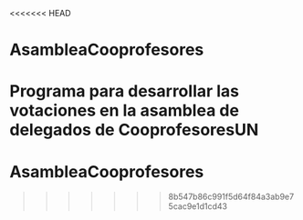 <<<<<<< HEAD
# AsambleaCooprofesores
 Programa para desarrollar las votaciones en la asamblea de delegados de CooprofesoresUN
=======
# AsambleaCooprofesores
>>>>>>> 8b547b86c991f5d64f84a3ab9e75cac9e1d1cd43

